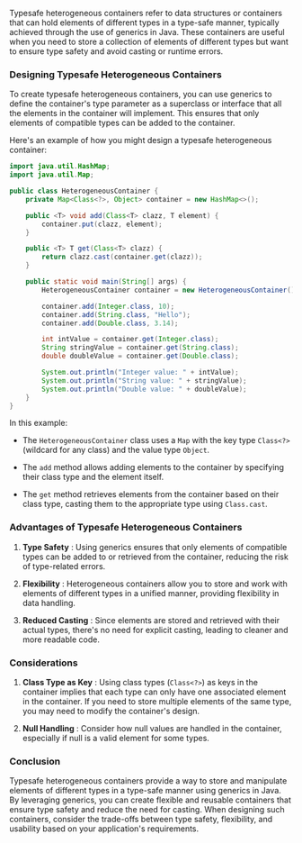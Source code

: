 Typesafe heterogeneous containers refer to data structures or containers that can hold elements of different types in a type-safe manner, typically achieved through the use of generics in Java. These containers are useful when you need to store a collection of elements of different types but want to ensure type safety and avoid casting or runtime errors.

### Designing Typesafe Heterogeneous Containers

To create typesafe heterogeneous containers, you can use generics to define the container's type parameter as a superclass or interface that all the elements in the container will implement. This ensures that only elements of compatible types can be added to the container.

Here's an example of how you might design a typesafe heterogeneous container:

```java
import java.util.HashMap;
import java.util.Map;

public class HeterogeneousContainer {
    private Map<Class<?>, Object> container = new HashMap<>();

    public <T> void add(Class<T> clazz, T element) {
        container.put(clazz, element);
    }

    public <T> T get(Class<T> clazz) {
        return clazz.cast(container.get(clazz));
    }

    public static void main(String[] args) {
        HeterogeneousContainer container = new HeterogeneousContainer();

        container.add(Integer.class, 10);
        container.add(String.class, "Hello");
        container.add(Double.class, 3.14);

        int intValue = container.get(Integer.class);
        String stringValue = container.get(String.class);
        double doubleValue = container.get(Double.class);

        System.out.println("Integer value: " + intValue);
        System.out.println("String value: " + stringValue);
        System.out.println("Double value: " + doubleValue);
    }
}
```

In this example:

- The `HeterogeneousContainer` class uses a `Map` with the key type `Class<?>` (wildcard for any class) and the value type `Object`.

- The `add` method allows adding elements to the container by specifying their class type and the element itself.

- The `get` method retrieves elements from the container based on their class type, casting them to the appropriate type using `Class.cast`.

### Advantages of Typesafe Heterogeneous Containers

1. **Type Safety** : Using generics ensures that only elements of compatible types can be added to or retrieved from the container, reducing the risk of type-related errors.

2. **Flexibility** : Heterogeneous containers allow you to store and work with elements of different types in a unified manner, providing flexibility in data handling.

3. **Reduced Casting** : Since elements are stored and retrieved with their actual types, there's no need for explicit casting, leading to cleaner and more readable code.

### Considerations

1. **Class Type as Key** : Using class types (`Class<?>`) as keys in the container implies that each type can only have one associated element in the container. If you need to store multiple elements of the same type, you may need to modify the container's design.

2. **Null Handling** : Consider how null values are handled in the container, especially if null is a valid element for some types.

### Conclusion

Typesafe heterogeneous containers provide a way to store and manipulate elements of different types in a type-safe manner using generics in Java. By leveraging generics, you can create flexible and reusable containers that ensure type safety and reduce the need for casting. When designing such containers, consider the trade-offs between type safety, flexibility, and usability based on your application's requirements.
